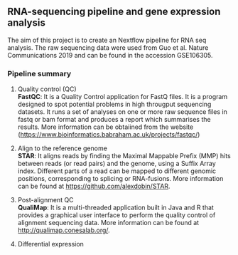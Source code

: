 ## RNA-sequencing pipeline and gene expression analysis </br>
The aim of this project is to create an Nextflow pipeline for RNA seq analysis. The raw sequencing data were used from Guo et al. Nature Communications 2019 and can be found in the accession GSE106305. <br>
<h3>Pipeline summary</h3>

  1) Quality control (QC)<br/>
    **FastQC**: It is a Quality Control application for FastQ files. 
    It is a program designed to spot potential problems in high througput sequencing datasets. It runs a set of analyses on one or more raw sequence files in fastq or bam format and produces a report which summarises the results. More information can be obtaiined from the website (https://www.bioinformatics.babraham.ac.uk/projects/fastqc/)
  2) Align to the reference genome<br/>
    **STAR**: It aligns reads by finding the Maximal Mappable Prefix (MMP) hits between reads (or read pairs) and the genome, using a Suffix Array index. Different parts of a read can be mapped to different genomic positions, corresponding to splicing or RNA-fusions. More information can be found at https://github.com/alexdobin/STAR.
  3) Post-alignment QC<br/>
    **QualiMap**: It is a multi-threaded application built in Java and R that provides a graphical user interface to perform the quality control of alignment sequencing data. More information can be found at http://qualimap.conesalab.org/.
  
  4) Differential expression <br/>
